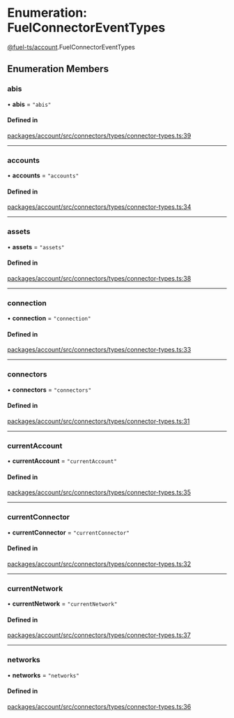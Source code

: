 # Enumeration: FuelConnectorEventTypes

[@fuel-ts/account](/api/Account/index).FuelConnectorEventTypes

## Enumeration Members

### abis

• **abis** = ``"abis"``

#### Defined in

[packages/account/src/connectors/types/connector-types.ts:39](https://github.com/FuelLabs/fuels-ts/blob/6c4998c2/packages/account/src/connectors/types/connector-types.ts#L39)

___

### accounts

• **accounts** = ``"accounts"``

#### Defined in

[packages/account/src/connectors/types/connector-types.ts:34](https://github.com/FuelLabs/fuels-ts/blob/6c4998c2/packages/account/src/connectors/types/connector-types.ts#L34)

___

### assets

• **assets** = ``"assets"``

#### Defined in

[packages/account/src/connectors/types/connector-types.ts:38](https://github.com/FuelLabs/fuels-ts/blob/6c4998c2/packages/account/src/connectors/types/connector-types.ts#L38)

___

### connection

• **connection** = ``"connection"``

#### Defined in

[packages/account/src/connectors/types/connector-types.ts:33](https://github.com/FuelLabs/fuels-ts/blob/6c4998c2/packages/account/src/connectors/types/connector-types.ts#L33)

___

### connectors

• **connectors** = ``"connectors"``

#### Defined in

[packages/account/src/connectors/types/connector-types.ts:31](https://github.com/FuelLabs/fuels-ts/blob/6c4998c2/packages/account/src/connectors/types/connector-types.ts#L31)

___

### currentAccount

• **currentAccount** = ``"currentAccount"``

#### Defined in

[packages/account/src/connectors/types/connector-types.ts:35](https://github.com/FuelLabs/fuels-ts/blob/6c4998c2/packages/account/src/connectors/types/connector-types.ts#L35)

___

### currentConnector

• **currentConnector** = ``"currentConnector"``

#### Defined in

[packages/account/src/connectors/types/connector-types.ts:32](https://github.com/FuelLabs/fuels-ts/blob/6c4998c2/packages/account/src/connectors/types/connector-types.ts#L32)

___

### currentNetwork

• **currentNetwork** = ``"currentNetwork"``

#### Defined in

[packages/account/src/connectors/types/connector-types.ts:37](https://github.com/FuelLabs/fuels-ts/blob/6c4998c2/packages/account/src/connectors/types/connector-types.ts#L37)

___

### networks

• **networks** = ``"networks"``

#### Defined in

[packages/account/src/connectors/types/connector-types.ts:36](https://github.com/FuelLabs/fuels-ts/blob/6c4998c2/packages/account/src/connectors/types/connector-types.ts#L36)
